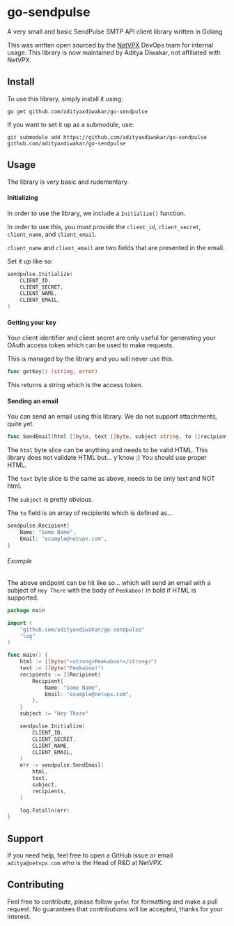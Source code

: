 # go-sendpulse
A very small and basic SendPulse SMTP API client library written in Golang

This was written open sourced by the [NetVPX](https://netvpx.com) DevOps team for internal usage. This library is now maintained by Aditya Diwakar, not affiliated with NetVPX.

## Install

To use this library, simply install it using:
```
go get github.com/adityaxdiwakar/go-sendpulse
```

If you want to set it up as a submodule, use:
```
git submodule add https://github.com/adityaxdiwakar/go-sendpulse github.com/adityaxdiwakar/go-sendpulse
```

## Usage

The library is very basic and rudementary.

#### Initializing 

In order to use the library, we include a ``Initialize()`` function.

In order to use this, you must provide the ``client_id``, ``client_secret``, ``client_name``, and ``client_email``.

``client_name`` and ``client_email`` are two fields that are presented in the email.

Set it up like so:
```go
sendpulse.Initialize(
    CLIENT_ID,
    CLIENT_SECRET,
    CLIENT_NAME,
    CLIENT_EMAIL,
)
```


#### Getting your key

Your client identifier and client secret are only useful for generating your OAuth access token which can be used to make requests.

This is managed by the library and you will never use this.

```go
func getKey() (string, error)
```

This returns a string which is the access token.

#### Sending an email

You can send an email using this library. We do not support attachments, quite yet.

```go
func SendEmail(html []byte, text []byte, subject string, to []recipient) error
```

The ``html`` byte slice can be anything and needs to be valid HTML. This library does not validate HTML but... y'know ;) You should use proper HTML.

The ``text`` byte slice is the same as above, needs to be only text and NOT html.

The ``subject`` is pretty obvious.

The ``to`` field is an array of recipients which is defined as... 
```go
sendpulse.Recipient{
    Name: "Some Name",
    Email: "example@netvpx.com",
}
```

###### Example

The above endpoint can be hit like so... which will send an email with a subject of ``Hey There`` with the body of ``Peekaboo!`` in bold if HTML is supported.

```go
package main

import (
    "github.com/adityaxdiwakar/go-sendpulse"
    "log"
)

func main() {
    html := []byte("<strong>Peekaboo!</strong>")
    text := []byte("Peekaboo!")
    recipients := []Recipient{
        Recipient{
            Name: "Some Name",
            Email: "example@netvpx.com",
        },
    }
    subject := "Hey There"

    sendpulse.Initialize(
        CLIENT_ID,
        CLIENT_SECRET,
        CLIENT_NAME,
        CLIENT_EMAIL,
    )   
    err := sendpulse.SendEmail(
        html,
        text,
        subject,
        recipients,
    )

    log.Fatalln(err)
}
```


## Support

If you need help, feel free to open a GitHub issue or email ``aditya@netvpx.com`` who is the Head of R&D at NetVPX.

## Contributing

Feel free to contribute, please follow ``gofmt`` for formatting and make a pull request. No guarantees that contributions will be accepted, thanks for your interest.
